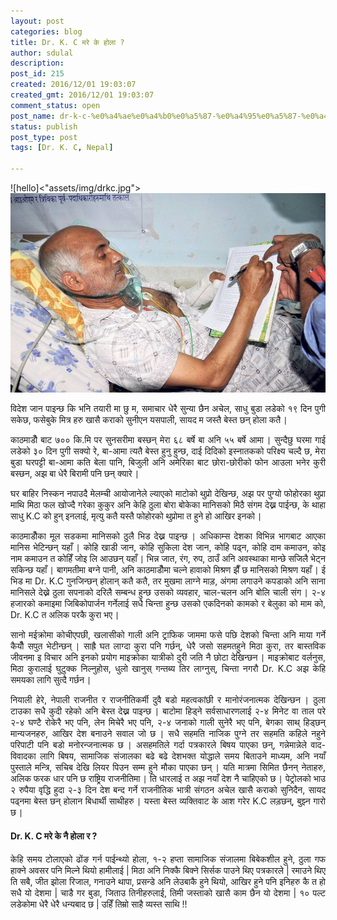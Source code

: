 ```yaml
---
layout: post
categories: blog
title: Dr. K. C मरे के होला ?
author: sdulal
description: 
post_id: 215
created: 2016/12/01 19:03:07
created_gmt: 2016/12/01 19:03:07
comment_status: open
post_name: dr-k-c-%e0%a4%ae%e0%a4%b0%e0%a5%87-%e0%a4%95%e0%a5%87-%e0%a4%b9%e0%a5%8b%e0%a4%b2%e0%a4%be
status: publish
post_type: post
tags: [Dr. K. C, Nepal]

---
```

<style>
body {
text-align: justify}
</style>

<!-- # Dr. K. C मरे के होला ? -->
![hello]<"assets/img/drkc.jpg">
![Dr K. C during fasting](assets/img/drkc.jpg "Logo Title Text 1")

विदेश जान पाइन्छ कि भनि तयारी मा छु म, समाचार धेरै सुन्या छैन अचेल, साधु बुडा 
लडेको १९ दिन पुगी सकेछ, फसेबुके मित्र हरु खासै कराको सुनीएन यसपाली, सायद म जस्तै 
बेस्त छन् होला कतै `|`  

  


काठमाडौँ बाट ७०० कि.मि पर सुनसरीमा बस्छन् मेरा ६८ बर्षे बा अनि ५५ बर्षे आमा `|` 
सुन्दैछु घरमा गाई लडेको ३० दिन पुगी सक्यो रे, बा-आमा त्यतै बेस्त हुनु हुन्छ, 
दाई दिदिको इस्नातकको परिक्ष्य चल्दै छ, मेरा बुडा घरपट्टी बा-आमा कति बेला पानि, 
बिजुली अनि अमेरिका बाट छोरा-छोरीको फोन आउला भनेर कुरी बस्छन, अझ बा धेरै बिरामी 
पनि छन् क्यारे `|`  

  


घर बाहिर निस्कन नपाउदै मेलम्ची आयोजानेले ल्याएको माटोको थुप्रो देखिन्छ, अझ 
पर पुग्यो फोहोरका थुप्रा माथि मिठा फल खोज्दै गरेका कुकुर अनि केहि ठुला बोरा 
बोकेका मानिसको मिठै संगम देख्न पाईन्छ, के थाहा साधु K.C को हुन् इनलाई, मृत्यु कतै यस्तै फोहोरको थुप्रोमा त हुने हो आखिर इनको `|`   

  


काठमाडौँका मूल सडकमा मानिसको ठुलै भिड देख्न पाइन्छ `|` अधिकाम्स देशका विभिन्न 
भागबाट आएका मानिस भेटिन्छन् यहाँ `|` कोहि खाडी जान, कोहि सुकिला देश जान, कोहि 
पढ्न, कोहि दाम कमाउन, कोइ नाम कमाउन त कोहिँ जोइ लि आउछन् यहाँ `|` भिन्न जात, रंग, रुप, 
ठाउँ अनि अवस्थाका मान्छे सजिलै भेट्न सकिन्छ यहाँ `|` बागमतीमा बग्ने पानी, अनि 
काठमाडौँमा चल्ने हावाको मिश्रण झैँ छ मानिसको मिश्रण यहाँ `|` 
ई भिड मा Dr. K.C गुनजिन्छन् होलान् कतै कतै, तर मुखमा लाग्ने माड़, अंगमा लगाउने 
कपडाको अनि साना मानिसले देख्ने ठुला सपनाको दरिलै सम्बन्ध हुन्छ उसको व्यवहार, 
चाल-चलन अनि बोलि चाली संग `|` २-४ हजारको कमाइमा जिबिकोपार्जन गर्नेलाई सधै 
चिन्ता हुन्छ उसको एकदिनको कामको र बेलुका को माम को, Dr. K.C त अलिक परकै कुरा भए `|`  

  


सानो मईक्रोमा कोचीएपछी, खलासीको गाली अनि ट्राफिक जाममा फसे पछि देशको चिन्ता 
अनि माया गर्ने कैयौँ सपुत भेटीन्छन् `|` साह्रै घत लाग्दा कुरा पनि गर्छन्, धेरै जसो 
सहमतहुने मिठा कुरा, तर बास्तविक जीवनमा इ विचार अनि इनको प्रयोग माइक्रोका यात्रीको 
दुरी जति नै छोटा देखिन्छन `|` माइक्रोबाट वर्लनुस, मिठा कुरालाई घुटुक्क निल्नुहोस, 
धुलो खानुस् गन्तब्य तिर लाग्नुस्, चिन्ता नगरौ Dr. K.C अझ केहि समयका लागि सुत्दै गर्छन `|`   

  


नियाली हेरे, नेपाली राजनीत र राजनीतिकर्मी दुवै बडो महत्वकांछी र मानोरंजनात्मक 
देखिन्छन `|` ठुला टाउका सधै कुदी रहेको अनि बेस्त देख्न पाइन्छ `|` बाटोमा हिड्ने 
सर्वसाधारणलाई २-४ मिनेट वा ताल परे २-४ घण्टै रोकेरै भए पनि, लेन मिचेरै भए पनि, २-४ 
जनाको गाली सुनेरै भए पनि, बेगका साथ् हिड्छन् मान्यजनहरु, आखिर देश बनाउने सवाल जो छ `|` 
सधै सहमति नाजिक पुग्ने तर सहमति कहिले नहुने परिपाटी पनि बडो मनोरन्जनात्मक छ `|` असहमतिले 
गर्दा पत्रकारले बिषय पाएका छन्, गन्नेमान्नेले वाद-विवादका लागि बिषय, सामाजिक संजालका 
बढे बढे देशभक्त योद्धाले समय बिताउने माध्यम, अनि नयाँ पुस्ताले मन्त्रि, सचिब देखि लियर 
पिउन सम्म हुने मौका पाएका छन् `|` यति मात्रमा सिमित छैनन् नेताहरु, अलिक फरक धार पनि छ 
राष्ट्रिय राजनीतिमा `|` ति धारलाई त अझ नयाँ देश नै चाहिएको छ `|` पेट्रोलको भाउ २ रुपैया 
वृद्धि हुदा २-३ दिन देश बन्द गर्ने राजनीतिक भात्री संगठन अचेल खासै कराको सुनिदैन, सायद 
पढ्नमा बेस्त छन् होलान बिधार्थी साथीहरु `|` यस्ता बेस्त व्यक्तिवाट के आश गरेर K.C लड़छन्, 
बुझ्न गारो छ `|`   

  


#### Dr. K. C मरे के नै होला र ?  
केहि समय टोलाएको ढोंङ गर्न पाईन्थ्यो होला, १-२ हप्ता सामाजिक संजालमा बिबेकशील हुने, 
ठुला गफ हाक्ने अवसर पनि मिल्ने थियो हामीलाई | मिठा अनि निक्कै बिक्ने सिर्सक पाउने 
थिए पत्रकारले | रमाउने थिए ति सबै, जीत झोला रिजाल, गनाउने थापा, प्रसन्डे अनि लेउबाकै 
हुने थियो, आखिर हुने पनि इनिहरु कै त हो सधै यो देशमा | चाडै गर बुडा, जिताउ तिनीहरुलाई, 
तिमी जस्ताको खासै काम छैन यो देशमा | १० पल्ट लडेकोमा धेरै धेरै धन्यबाद छ |
उहिँ तिम्रो साहै व्यस्त साथि !!